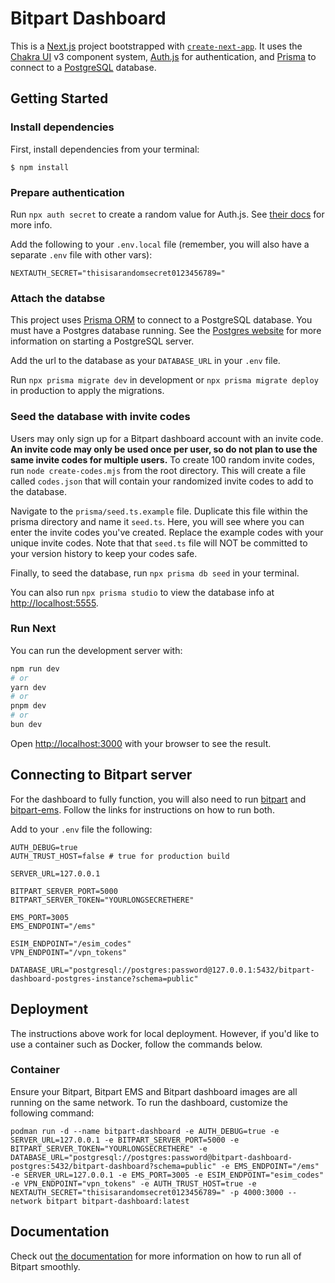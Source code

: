 # Bitpart Dashboard

This is a [Next.js](https://nextjs.org) project bootstrapped with [`create-next-app`](https://nextjs.org/docs/app/api-reference/cli/create-next-app). It uses the [Chakra UI](https://www.chakra-ui.com) v3 component system, [Auth.js](https://authjs.dev) for authentication, and [Prisma](https://www.prisma.io) to connect to a [PostgreSQL](https://www.postgresql.org/) database.

## Getting Started

### Install dependencies

First, install dependencies from your terminal:

`$ npm install`

### Prepare authentication

Run `npx auth secret` to create a random value for Auth.js. See [their docs](https://authjs.dev/getting-started/installation?framework=next-js) for more info.

Add the following to your `.env.local` file (remember, you will also have a separate `.env` file with other vars):

```
NEXTAUTH_SECRET="thisisarandomsecret0123456789="
```

### Attach the databse

This project uses [Prisma ORM](https://www.prisma.io/docs/orm/overview/databases/postgresql) to connect to a PostgreSQL database. You must have a Postgres database running. See the [Postgres website](https://www.postgresql.org/) for more information on starting a PostgreSQL server.

Add the url to the database as your `DATABASE_URL` in your `.env` file.

Run `npx prisma migrate dev` in development or `npx prisma migrate deploy` in production to apply the migrations.

### Seed the database with invite codes

Users may only sign up for a Bitpart dashboard account with an invite code. **An invite code may only be used once per user, so do not plan to use the same invite codes for multiple users.** To create 100 random invite codes, run `node create-codes.mjs` from the root directory. This will create a file called `codes.json` that will contain your randomized invite codes to add to the database.

Navigate to the `prisma/seed.ts.example` file. Duplicate this file within the prisma directory and name it `seed.ts`. Here, you will see where you can enter the invite codes you've created. Replace the example codes with your unique invite codes. Note that that `seed.ts` file will NOT be committed to your version history to keep your codes safe.

Finally, to seed the database, run `npx prisma db seed` in your terminal.

You can also run `npx prisma studio` to view the database info at [http://localhost:5555](http://localhost:5555).

### Run Next

You can run the development server with:

```bash
npm run dev
# or
yarn dev
# or
pnpm dev
# or
bun dev
```

Open [http://localhost:3000](http://localhost:3000) with your browser to see the result.

## Connecting to Bitpart server

For the dashboard to fully function, you will also need to run [bitpart](https://github.com/throneless-tech/bitpart) and [bitpart-ems](https://github.com/throneless-tech/bitpart-ems). Follow the links for instructions on how to run both.

Add to your `.env` file the following:

```
AUTH_DEBUG=true
AUTH_TRUST_HOST=false # true for production build

SERVER_URL=127.0.0.1

BITPART_SERVER_PORT=5000
BITPART_SERVER_TOKEN="YOURLONGSECRETHERE"

EMS_PORT=3005
EMS_ENDPOINT="/ems"

ESIM_ENDPOINT="/esim_codes"
VPN_ENDPOINT="/vpn_tokens"

DATABASE_URL="postgresql://postgres:password@127.0.0.1:5432/bitpart-dashboard-postgres-instance?schema=public"
```

## Deployment

The instructions above work for local deployment. However, if you'd like to use a container such as Docker, follow the commands below.

### Container

Ensure your Bitpart, Bitpart EMS and Bitpart dashboard images are all running on the same network. To run the dashboard, customize the following command:
```
podman run -d --name bitpart-dashboard -e AUTH_DEBUG=true -e SERVER_URL=127.0.0.1 -e BITPART_SERVER_PORT=5000 -e BITPART_SERVER_TOKEN="YOURLONGSECRETHERE" -e DATABASE_URL="postgresql://postgres:password@bitpart-dashboard-postgres:5432/bitpart-dashboard?schema=public" -e EMS_ENDPOINT="/ems" -e SERVER_URL=127.0.0.1 -e EMS_PORT=3005 -e ESIM_ENDPOINT="esim_codes" -e VPN_ENDPOINT="vpn_tokens" -e AUTH_TRUST_HOST=true -e NEXTAUTH_SECRET="thisisarandomsecret0123456789=" -p 4000:3000 --network bitpart bitpart-dashboard:latest
```

## Documentation

Check out [the documentation](https://docs.bitp.art/) for more information on how to run all of Bitpart smoothly.
